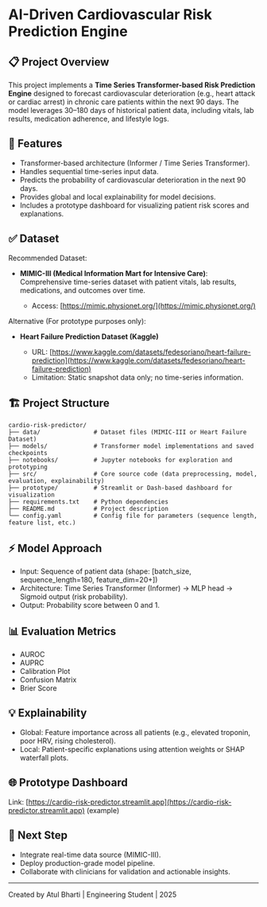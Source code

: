# AI-Driven Cardiovascular Risk Prediction Engine

## 📋 Project Overview

This project implements a **Time Series Transformer-based Risk Prediction Engine** designed to forecast cardiovascular deterioration (e.g., heart attack or cardiac arrest) in chronic care patients within the next 90 days. The model leverages 30–180 days of historical patient data, including vitals, lab results, medication adherence, and lifestyle logs.

## 🚀 Features

* Transformer-based architecture (Informer / Time Series Transformer).
* Handles sequential time-series input data.
* Predicts the probability of cardiovascular deterioration in the next 90 days.
* Provides global and local explainability for model decisions.
* Includes a prototype dashboard for visualizing patient risk scores and explanations.

## ✅ Dataset

Recommended Dataset:

* **MIMIC-III (Medical Information Mart for Intensive Care)**: Comprehensive time-series dataset with patient vitals, lab results, medications, and outcomes over time.

  * Access: [https://mimic.physionet.org/](https://mimic.physionet.org/)

Alternative (For prototype purposes only):

* **Heart Failure Prediction Dataset (Kaggle)**

  * URL: [https://www.kaggle.com/datasets/fedesoriano/heart-failure-prediction](https://www.kaggle.com/datasets/fedesoriano/heart-failure-prediction)
  * Limitation: Static snapshot data only; no time-series information.

## 🏗️ Project Structure

```
cardio-risk-predictor/
├── data/               # Dataset files (MIMIC-III or Heart Failure Dataset)
├── models/             # Transformer model implementations and saved checkpoints
├── notebooks/          # Jupyter notebooks for exploration and prototyping
├── src/                # Core source code (data preprocessing, model, evaluation, explainability)
├── prototype/          # Streamlit or Dash-based dashboard for visualization
├── requirements.txt    # Python dependencies
├── README.md           # Project description
└── config.yaml         # Config file for parameters (sequence length, feature list, etc.)
```

## ⚡ Model Approach

* Input: Sequence of patient data (shape: \[batch\_size, sequence\_length=180, feature\_dim=20+])
* Architecture: Time Series Transformer (Informer) → MLP head → Sigmoid output (risk probability).
* Output: Probability score between 0 and 1.

## 📊 Evaluation Metrics

* AUROC
* AUPRC
* Calibration Plot
* Confusion Matrix
* Brier Score

## 💡 Explainability

* Global: Feature importance across all patients (e.g., elevated troponin, poor HRV, rising cholesterol).
* Local: Patient-specific explanations using attention weights or SHAP waterfall plots.

## 🌐 Prototype Dashboard

Link: [https://cardio-risk-predictor.streamlit.app](https://cardio-risk-predictor.streamlit.app) (example)

## 🎯 Next Step

* Integrate real-time data source (MIMIC-III).
* Deploy production-grade model pipeline.
* Collaborate with clinicians for validation and actionable insights.

---

Created by Atul Bharti | Engineering Student | 2025
